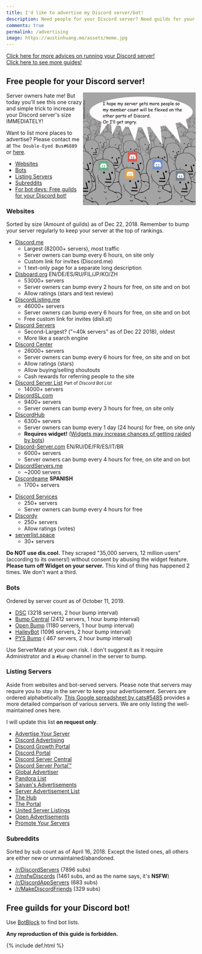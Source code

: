 ```yaml
---
title: I'd like to advertise my Discord server/bot!
description: Need people for your Discord server? Need guilds for your Discord bots? Then this page is for YOU to achieve your goal!
comments: true
permalink: /advertising
image: https://austinhuang.me/assets/meme.jpg
---
```


[Click here for more advices on running your Discord server!](./discord-server-guide)<br />[Click here to see more guides!](./sitemap)

## Free people for your Discord server!

<img src="./assets/meme.jpg" width="300" align="right">

Server owners hate me! But today you'll see this one crazy and simple trick to increase your Discord server's size IMMEDIATELY!

Want to list more places to advertise? Please contact me at `The Double-Eyed Bus#6889` or [here](./contact).

* [Websites](#websites)
* [Bots](#bots)
* [Listing Servers](#listing-servers)
* [Subreddits](#subreddits)
* [For bot devs: Free guilds for your Discord bot!](#free-guilds-for-your-discord-bot)

### Websites
Sorted by size (Amount of guilds) as of Dec 22, 2018. Remember to bump your server regularly to keep your server at the top of rankings.

* [Discord.me](https://discord.me)
  * Largest (82000+ servers), most traffic
  * Server owners can bump every 6 hours, on site only
  * Custom link for invites (Discord.me)
  * 1 text-only page for a separate long description
* [Disboard.org](https://disboard.org/?ref=austinhuang.me) EN/DE/ES/RU/FIL/JP/KO/ZH
  * 53000+ servers
  * Server owners can bump every 2 hours for free, on site and on bot
  * Allow ratings (stars and text review)
* [DiscordListing.me](https://discordlisting.me)
  * 46000+ servers
  * Server owners can bump every 6 hours for free, on site and on bot
  * Free custom link for invites (disli.st)
* [Discord Servers](https://discordservers.com/)
  * Second-Largest? ("~40k servers" as of Dec 22 2018), oldest
  * More like a search engine
* [Discord Center](https://discord.center/?a=cod4xXUltltp)
  * 26000+ servers
  * Server owners can bump every 6 hours for free, on site and on bot
  * Allow ratings (stars)
  * Allow buying/selling shoutouts
  * Cash rewards for referring people to the site
* [Discord Server List](https://discordbots.org/servers) <small>Part of <i>Discord Bot List</i></small>
  * 14000+ servers
* [DiscordSL.com](https://discordsl.com/)
  * 9400+ servers
  * Server owners can bump every 3 hours for free, on site only
* [DiscordHub](https://discordhub.com/servers/list)
  * 6300+ servers
  * Server owners can bump every 1 day (24 hours) for free, on site only
  * **Requires widget!** ([Widgets may increase chances of getting raided by bots](https://www.reddit.com/r/discord_app/comments/94wf4z/regarding_recent_bot_activity_more_info_in/))
* [Discord-Server.com](https://discord-server.com) EN/RU/DE/FR/ES/IT/BR
  * 6000+ servers
  * Server owners can bump every 4 hours for free, on site and on bot
* [DiscordServers.me](https://discordservers.me/)
  * ~2000 servers
* [Discordeame](https://discordea.net) **SPANISH**
  * 1700+ servers
<!-- Delisted for dmad until further notice
* [DiscordLink](https://discordlink.com/?action=referral&referral=15402470437590489)
  * 940+ servers
  * Server owners can bump every 2 hours for free, on site and on bot
  * Referral program to get free premium spot for your server
-->
* [Discord Services](http://discord.services)
  * 250+ servers
  * Server owners can bump every 4 hours for free
* [Discordy](http://www.discordy.com/)
  * 250+ servers
  * Allow ratings (votes)
* [serverlist.space](https://serverlist.space)
  * 30+ servers

**Do NOT use dis.cool.** They scraped "35,000 servers, 12 million users" (according to its owners!) without consent by abusing the widget feature. **Please turn off Widget on your server.** This kind of thing has happened 2 times. We don't want a third.

### Bots
Ordered by server count as of October 11, 2019.

* [DSC](https://discordbots.org/bot/415773861486002186) (3218 servers, 2 hour bump interval)
* [Bump Central](https://discordbots.org/bot/478290034773196810) (2412 servers, 1 hour bump interval)
* [Open Bump](https://top.gg/bot/546999467887427604) (1180 servers, 1 hour bump interval)
* [HaileyBot](https://discordbots.org/bot/423637161632464906) (1096 servers, 2 hour bump interval)
* [PYS Bump](https://top.gg/bot/614970561977909251) ( 467 servers, 2 hour bump interval)
<!-- * [Bump Bot](https://discordbots.org/bot/511167075801235478) (325 servers, 24 hour bump interval) // Can not be found on top.gg/discordbots.org -->
Use ServerMate at your own risk. I don't suggest it as it require Administrator and a `#bump` channel in the server to bump.

### Listing Servers
Aside from websites and bot-served servers. Please note that servers may require you to stay in the server to keep your advertisement. Servers are ordered alphabetically. [This Google spreadsheet by cats#5485](https://docs.google.com/spreadsheets/d/1Ia8VYVrnggQR1Kvb982DzbjZMXjqqrtETPVE9ri7Jag/edit#gid=0) provides a more detailed comparison of various servers. We are only listing the well-maintained ones here.

I will update this list **on request only**.

* [Advertise Your Server](https://discord.gg/RrjdrGQ)
* [Discord Advertising](https://discord.gg/qHACJg3)
* [Discord Growth Portal](https://discord.gg/AG992Gc)
* [Discord Portal](https://discord.gg/KmZETQW)
* [Discord Server Central](http://discord.gg/PrzjCjG)
* [Discord Server Portal™](https://discord.gg/DbZd8pg)
* [Global Advertiser](https://discord.gg/G6qrdU2)
* [Pandora List](https://discord.gg/mU9ezQ2)
* [Saiyan's Advertisements](https://discord.gg/s8dGbpz)
* [Server Advertisement List](http://discord.gg/Gb9gjd3)
* [The Hub](https://discord.gg/dGUC3F6)
* [The Portal](https://discord.gg/6HtGJ98)
* [United Server Listings](https://discord.gg/HbATpW2)
* [Open Advertisements](https://discord.gg/eBFu8HF)
* [Promote Your Servers](https://discord.gg/ZFxYT27)

### Subreddits
Sorted by sub count as of April 16, 2018. Except the listed ones, all others are either new or unmaintained/abandoned.

* [/r/DiscordServers](https://www.reddit.com/r/discordservers/) (7896 subs)
* [/r/nsfwDiscords](https://www.reddit.com/r/nsfwDiscords/) (1461 subs, and as the name says, it's **NSFW**)
* [/r/DiscordAppServers](https://www.reddit.com/r/DiscordAppServers/) (683 subs)
* [/r/MakeDiscordFriends](https://www.reddit.com/r/MakeDiscordFriends/) (329 subs)

## Free guilds for your Discord bot!
Use [BotBlock](https://botblock.org/) to find bot lists.

**Any reproduction of this guide is forbidden.**

{% include def.html %}
